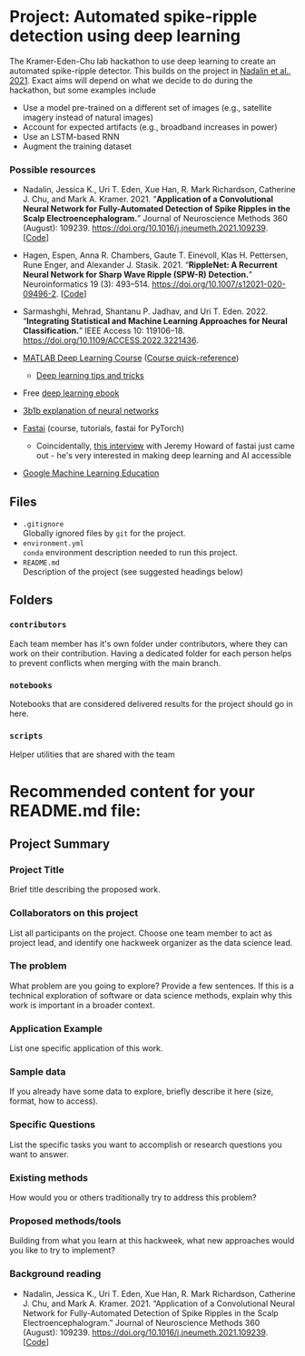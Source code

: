 # Project: Automated spike-ripple detection using deep learning

The Kramer-Eden-Chu lab hackathon to use deep learning to create an automated spike-ripple detector. This builds on the project in [Nadalin et al., 2021](https://doi.org/10.1016/j.jneumeth.2021.109239). Exact aims will depend on what we decide to do during the hackathon, but some examples include

* Use a model pre-trained on a different set of images (e.g., satellite imagery instead of natural images)
* Account for expected artifacts (e.g., broadband increases in power)
* Use an LSTM-based RNN
* Augment the training dataset

### Possible resources

* Nadalin, Jessica K., Uri T. Eden, Xue Han, R. Mark Richardson, Catherine J. Chu, and Mark A. Kramer. 2021. “**Application of a Convolutional Neural Network for Fully-Automated Detection of Spike Ripples in the Scalp Electroencephalogram.**” Journal of Neuroscience Methods 360 (August): 109239. https://doi.org/10.1016/j.jneumeth.2021.109239. [[Code](https://github.com/Eden-Kramer-Lab/CNN_Spectrogram_Algorithm)]

* Hagen, Espen, Anna R. Chambers, Gaute T. Einevoll, Klas H. Pettersen, Rune Enger, and Alexander J. Stasik. 2021. “**RippleNet: A Recurrent Neural Network for Sharp Wave Ripple (SPW-R) Detection.**” Neuroinformatics 19 (3): 493–514. https://doi.org/10.1007/s12021-020-09496-2. [[Code](https://github.com/CINPLA/RippleNet)]

* Sarmashghi, Mehrad, Shantanu P. Jadhav, and Uri T. Eden. 2022. “**Integrating Statistical and Machine Learning Approaches for Neural Classification.**” IEEE Access 10: 119106–18. https://doi.org/10.1109/ACCESS.2022.3221436. 

* [MATLAB Deep Learning Course](https://matlabacademy.mathworks.com/details/mldl) ([Course quick-reference](https://matlabacademy.mathworks.com/artifacts/quick-reference.html?course=mldl&language=en&release=R2023a))
    * [Deep learning tips and tricks](https://www.mathworks.com/help/deeplearning/ug/deep-learning-tips-and-tricks.html)
* Free [deep learning ebook](https://www.deeplearningbook.org/)
*	[3b1b explanation of neural networks](https://www.youtube.com/playlist?list=PLZHQObOWTQDNU6R1_67000Dx_ZCJB-3pi)
*	[Fastai](https://www.fast.ai/) (course, tutorials, fastai for PyTorch)
    *	Coincidentally, [this interview](https://podcasters.spotify.com/pod/show/nobila-nadhira/episodes/Episode-391-Jeremy-Howard-on-Deep-Learning-and-fast-ai-ek6fos) with Jeremy Howard of fastai just came out - he's very interested in making deep learning and AI accessible
*	[Google Machine Learning Education](https://developers.google.com/machine-learning)


## Files

* `.gitignore`
<br> Globally ignored files by `git` for the project.
* `environment.yml`
<br> `conda` environment description needed to run this project.
* `README.md`
<br> Description of the project (see suggested headings below)

## Folders

### `contributors`
Each team member has it's own folder under contributors, where they can work on their contribution. Having a dedicated folder for each person helps to prevent conflicts when merging with the main branch.

### `notebooks`
Notebooks that are considered delivered results for the project should go in here.

### `scripts`
Helper utilities that are shared with the team

# Recommended content for your README.md file:

## Project Summary

### Project Title

Brief title describing the proposed work.

### Collaborators on this project

List all participants on the project. Choose one team member to act as project lead, and identify one hackweek organizer as the data science lead.

### The problem

What problem are you going to explore? Provide a few sentences. If this is a technical exploration of software or data science methods, explain why this work is important in a broader context.

### Application Example

List one specific application of this work.

### Sample data

If you already have some data to explore, briefly describe it here (size, format, how to access).

### Specific Questions

List the specific tasks you want to accomplish or research questions you want to answer.

### Existing methods

How would you or others traditionally try to address this problem?

### Proposed methods/tools

Building from what you learn at this hackweek, what new approaches would you like to try to implement?

### Background reading

* Nadalin, Jessica K., Uri T. Eden, Xue Han, R. Mark Richardson, Catherine J. Chu, and Mark A. Kramer. 2021. “Application of a Convolutional Neural Network for Fully-Automated Detection of Spike Ripples in the Scalp Electroencephalogram.” Journal of Neuroscience Methods 360 (August): 109239. https://doi.org/10.1016/j.jneumeth.2021.109239. [[Code](https://github.com/Eden-Kramer-Lab/CNN_Spectrogram_Algorithm)]


